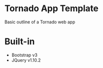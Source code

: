 # Tornado App Template

Basic outline of a Tornado web app

# Built-in

- Bootstrap v3
- JQuery v1.10.2 
